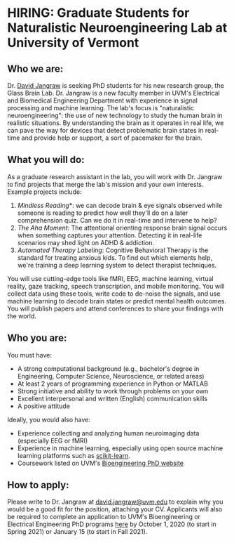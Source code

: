 # HIRING: Graduate Students for Naturalistic Neuroengineering Lab at University of Vermont

## Who we are:

Dr. [David Jangraw](https://uvm.edu/~djangraw) is seeking PhD students for his new research group, the Glass Brain Lab.
Dr. Jangraw is a new faculty member in UVM's Electrical and Biomedical Engineering Department with experience in signal processing and machine learning.
The lab's focus is "naturalistic neuroengineering": the use of new technology to study the human brain in realistic situations.
By understanding the brain as it operates in real life, we can pave the way for devices that detect problematic brain states in real-time and provide help or support, a sort of pacemaker for the brain.

## What you will do:

As a graduate research assistant in the lab, you will work with Dr. Jangraw to find projects that merge the lab's mission and your own interests. Example projects include:
1. *Mindless Reading**: we can decode brain & eye signals observed while someone is reading to predict how well they'll do on a later comprehension quiz. Can we do it in real-time and intervene to help?
2. *The Aha Moment*: The attentional orienting response brain signal occurs when something captures your attention. Detecting it in real-life scenarios may shed light on ADHD & addiction.
3. *Automated Therapy Labeling*: Cognitive Behavioral Therapy is the standard for treating anxious kids. To find out which elements help, we're training a deep learning system to detect therapist techniques.

You will use cutting-edge tools like fMRI, EEG, machine learning, virtual reality, gaze tracking, speech transcription, and mobile monitoring. You will collect data using these tools, write code to de-noise the signals, and use machine learning to decode brain states or predict mental health outcomes.
You will publish papers and attend conferences to share your findings with the world.

## Who you are:

You must have:
- A strong computational background (e.g., bachelor's degree in Engineering, Computer Science, Neuroscience, or related areas)
- At least 2 years of programming experience in Python or MATLAB
- Strong initiative and ability to work through problems on your own
- Excellent interpersonal and written (English) communication skills
- A positive attitude

Ideally, you would also have:
- Experience collecting and analyzing human neuroimaging data (especially EEG or fMRI)
- Experience in machine learning, especially using open source machine learning platforms such as [scikit-learn](https://scikit-learn.org/).
- Coursework listed on UVM's [Bioengineering PhD website](https://www.uvm.edu/cems/ebe/graduate_admission_requirements)

## How to apply:

Please write to Dr. Jangraw at david.jangraw@uvm.edu to explain why you would be a good fit for the position, attaching your CV.
Applicants will also be required to complete an application to UVM's Bioengineering or Electrical Engineering PhD programs [here](https://www.uvm.edu/graduate/application_instructions) by October 1, 2020 (to start in Spring 2021) or January 15 (to start in Fall 2021).
